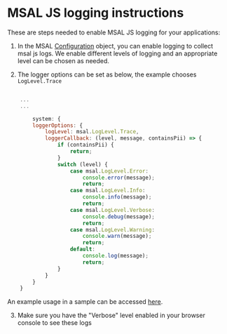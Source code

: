 # MSAL JS logging instructions

These are steps needed to enable MSAL JS logging for your applications:

1. In the MSAL [Configuration](./configuration.md) object, you can enable logging to collect msal js logs. We enable different levels of logging and an appropriate level can be chosen as needed. 

2. The logger options can be set as below, the example chooses `LogLevel.Trace`

```javascript

    ...
    ...

        system: {
        loggerOptions: {
            logLevel: msal.LogLevel.Trace,
            loggerCallback: (level, message, containsPii) => {
                if (containsPii) {	
                    return;	
                }
                switch (level) {	
                    case msal.LogLevel.Error:	
                        console.error(message);	
                        return;	
                    case msal.LogLevel.Info:	
                        console.info(message);	
                        return;	
                    case msal.LogLevel.Verbose:	
                        console.debug(message);	
                        return;	
                    case msal.LogLevel.Warning:	
                        console.warn(message);	
                        return;	
                    default:
                        console.log(message);
                        return;
                }
            }
        }
    }

```

An example usage in a sample can be accessed [here](https://github.com/AzureAD/microsoft-authentication-library-for-js/blob/dev/samples/msal-browser-samples/VanillaJSTestApp2.0/app/default/authConfig.js#:~:text=logLevel%3A%20msal.LogLevel.Trace%2C).


3. Make sure you have the "Verbose" level enabled in your browser console to see these logs



